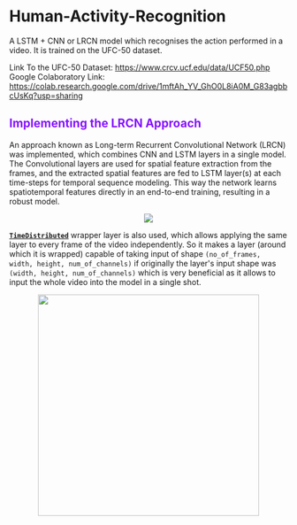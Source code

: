 # Human-Activity-Recognition
A LSTM + CNN or LRCN model which recognises the action performed in a video. It is trained on the UFC-50 dataset.

Link To the UFC-50 Dataset: https://www.crcv.ucf.edu/data/UCF50.php
Google Colaboratory Link: https://colab.research.google.com/drive/1mftAh_YV_GhO0L8iA0M_G83agbbcUsKq?usp=sharing

## **<font style="color:rgb(134,19,348)">Implementing the LRCN Approach</font>**

An approach known as Long-term Recurrent Convolutional Network (LRCN) was implemented, which combines CNN and LSTM layers in a single model. The Convolutional layers are used for spatial feature extraction from the frames, and the extracted spatial features are fed to LSTM layer(s) at each time-steps for temporal sequence modeling. This way the network learns spatiotemporal features directly in an end-to-end training, resulting in a robust model.

<center>
<img src='https://drive.google.com/uc?export=download&id=1I-q5yLsIoNh2chfzT7JYvra17FsXvdme'>
</center>

[**`TimeDistributed`**](https://keras.io/api/layers/recurrent_layers/time_distributed/) wrapper layer is also used, which allows applying the same layer to every frame of the video independently. So it makes a layer (around which it is wrapped) capable of taking input of shape `(no_of_frames, width, height, num_of_channels)` if originally the layer's input shape was `(width, height, num_of_channels)` which is very beneficial as it allows to input the whole video into the model in a single shot. 

<center>
<img src='https://drive.google.com/uc?export=download&id=1CbauSm5XTY7ypHYBHH7rDSnJ5LO9CUWX' width=400>
</center>
